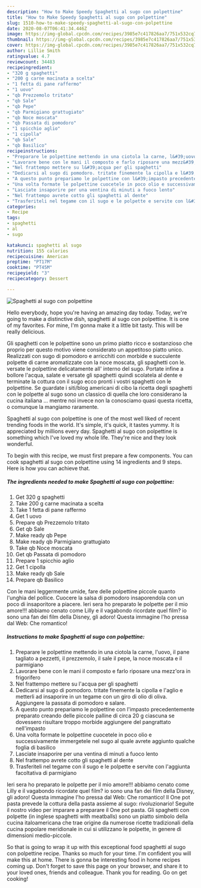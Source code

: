 ```yaml
---
description: "How to Make Speedy Spaghetti al sugo con polpettine"
title: "How to Make Speedy Spaghetti al sugo con polpettine"
slug: 1510-how-to-make-speedy-spaghetti-al-sugo-con-polpettine
date: 2020-08-07T06:41:34.446Z
image: https://img-global.cpcdn.com/recipes/3985e7c417826aa7/751x532cq70/spaghetti-al-sugo-con-polpettine-recipe-main-photo.jpg
thumbnail: https://img-global.cpcdn.com/recipes/3985e7c417826aa7/751x532cq70/spaghetti-al-sugo-con-polpettine-recipe-main-photo.jpg
cover: https://img-global.cpcdn.com/recipes/3985e7c417826aa7/751x532cq70/spaghetti-al-sugo-con-polpettine-recipe-main-photo.jpg
author: Lillie Smith
ratingvalue: 4.7
reviewcount: 34483
recipeingredient:
- "320 g spaghetti"
- "200 g carne macinata a scelta"
- "1 fetta di pane raffermo"
- "1 uovo"
- "qb Prezzemolo tritato"
- "qb Sale"
- "qb Pepe"
- "qb Parmigiano grattugiato"
- "qb Noce moscata"
- "qb Passata di pomodoro"
- "1 spicchio aglio"
- "1 cipolla"
- "qb Sale"
- "qb Basilico"
recipeinstructions:
- "Preparare le polpettine mettendo in una ciotola la carne, l&#39;uovo, il pane tagliato a pezzetti, il prezzemolo, il sale il pepe, la noce moscata e il parmigiano"
- "Lavorare bene con le mani il composto e farlo riposare una mezz&#39;ora in frigorifero"
- "Nel frattempo mettere su l&#39;acqua per gli spaghetti"
- "Dedicarsi al sugo di pomodoro. tritate finemente la cipolla e l&#39;aglio e metterli ad insaporire in un tegame con un giro di olio di oliva. Aggiungere la passata di pomodoro e salare."
- "A questo punto prepariamo le polpettine con l&#39;impasto precedentemente preparato creando delle piccole palline di circa 20 g ciascuna se dovessero risultare troppo morbide aggiungere del pangrattato nell&#39;impasto"
- "Una volta formate le polpettine cuocetele in poco olio e successivamente immergetele nel sugo al quale avrete aggiunto qualche foglia di basilico"
- "Lasciate insaporire per una ventina di minuti a fuoco lento"
- "Nel frattempo avrete cotto gli spaghetti al dente"
- "Trasferiteli nel tegame con il sugo e le polpette e servite con l&#39;aggiunta facoltativa di parmigiano"
categories:
- Recipe
tags:
- spaghetti
- al
- sugo

katakunci: spaghetti al sugo 
nutrition: 155 calories
recipecuisine: American
preptime: "PT17M"
cooktime: "PT45M"
recipeyield: "3"
recipecategory: Dessert

---
```



![Spaghetti al sugo con polpettine](https://img-global.cpcdn.com/recipes/3985e7c417826aa7/751x532cq70/spaghetti-al-sugo-con-polpettine-recipe-main-photo.jpg)

Hello everybody, hope you're having an amazing day today. Today, we're going to make a distinctive dish, spaghetti al sugo con polpettine. It is one of my favorites. For mine, I'm gonna make it a little bit tasty. This will be really delicious.

Gli spaghetti con le polpettine sono un primo piatto ricco e sostanzioso che proprio per questo motivo viene considerato un appetitoso piatto unico. Realizzati con sugo di pomodoro e arricchiti con morbide e succulente polpette di carne aromatizzate con la noce moscata, gli spaghetti con le. versate le polpettine delicatamente all&#39; interno del sugo. Portate infine a bollore l&#39;acqua, salate e versate gli spaghetti quindi scolatela al dente e terminate la cottura con il sugo ecco pronti i vostri spaghetti con le polpettine. Se guardate i siti/blog americani di cibo la ricetta degli spaghetti con le polpette al sugo sono un classico di quella che loro considerano la cucina italiana … mentre noi invece non la conosciamo quasi questa ricetta, o comunque la mangiamo raramente.

Spaghetti al sugo con polpettine is one of the most well liked of recent trending foods in the world. It's simple, it's quick, it tastes yummy. It is appreciated by millions every day. Spaghetti al sugo con polpettine is something which I've loved my whole life. They're nice and they look wonderful.


To begin with this recipe, we must first prepare a few components. You can cook spaghetti al sugo con polpettine using 14 ingredients and 9 steps. Here is how you can achieve that.

<!--inarticleads1-->

##### The ingredients needed to make Spaghetti al sugo con polpettine:

1. Get 320 g spaghetti
1. Take 200 g carne macinata a scelta
1. Take 1 fetta di pane raffermo
1. Get 1 uovo
1. Prepare qb Prezzemolo tritato
1. Get qb Sale
1. Make ready qb Pepe
1. Make ready qb Parmigiano grattugiato
1. Take qb Noce moscata
1. Get qb Passata di pomodoro
1. Prepare 1 spicchio aglio
1. Get 1 cipolla
1. Make ready qb Sale
1. Prepare qb Basilico


Con le mani leggermente umide, fare delle polpettine piccole quanto l&#39;unghia del pollice. Cuocere la salsa di pomodoro insaporendola con un poco di insaporitore a piacere. Ieri sera ho preparato le polpette per il mio amore!!! abbiamo cenato come Lilly e il vagabondo ricordate quel film? io sono una fan dei film della Disney, gli adoro! Questa immagine l&#39;ho pressa dal Web: Che romantico! 

<!--inarticleads2-->

##### Instructions to make Spaghetti al sugo con polpettine:

1. Preparare le polpettine mettendo in una ciotola la carne, l&#39;uovo, il pane tagliato a pezzetti, il prezzemolo, il sale il pepe, la noce moscata e il parmigiano
1. Lavorare bene con le mani il composto e farlo riposare una mezz&#39;ora in frigorifero
1. Nel frattempo mettere su l&#39;acqua per gli spaghetti
1. Dedicarsi al sugo di pomodoro. tritate finemente la cipolla e l&#39;aglio e metterli ad insaporire in un tegame con un giro di olio di oliva. Aggiungere la passata di pomodoro e salare.
1. A questo punto prepariamo le polpettine con l&#39;impasto precedentemente preparato creando delle piccole palline di circa 20 g ciascuna se dovessero risultare troppo morbide aggiungere del pangrattato nell&#39;impasto
1. Una volta formate le polpettine cuocetele in poco olio e successivamente immergetele nel sugo al quale avrete aggiunto qualche foglia di basilico
1. Lasciate insaporire per una ventina di minuti a fuoco lento
1. Nel frattempo avrete cotto gli spaghetti al dente
1. Trasferiteli nel tegame con il sugo e le polpette e servite con l&#39;aggiunta facoltativa di parmigiano


Ieri sera ho preparato le polpette per il mio amore!!! abbiamo cenato come Lilly e il vagabondo ricordate quel film? io sono una fan dei film della Disney, gli adoro! Questa immagine l&#39;ho pressa dal Web: Che romantico! Il One pot pasta prevede la cottura della pasta assieme al sugo: rivoluzionario! Seguite il nostro video per imparare a preparare il One pot pasta. Gli spaghetti con polpette (in inglese spaghetti with meatballs) sono un piatto simbolo della cucina italoamericana che trae origine da numerose ricette tradizionali della cucina popolare meridionale in cui si utilizzano le polpette, in genere di dimensioni medio-piccole. 

So that is going to wrap it up with this exceptional food spaghetti al sugo con polpettine recipe. Thanks so much for your time. I'm confident you will make this at home. There is gonna be interesting food in home recipes coming up. Don't forget to save this page on your browser, and share it to your loved ones, friends and colleague. Thank you for reading. Go on get cooking!
